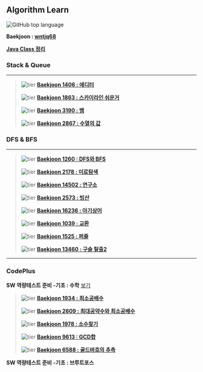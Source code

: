 

## Algorithm Learn

![GitHub top language](https://img.shields.io/github/languages/top/wntjq68/algorithm-learn?color=red&logo=Java)

**Baekjoon : [wntjq68](https://www.acmicpc.net/user/wntjq68)**

**[Java Class 정리](https://github.com/wntjq68/algorithm-learn/tree/master/Java%20Class)**



### Stack & Queue

---

>![tier](https://img.shields.io/badge/Tier-Silver3-silver) **[Baekjoon 1406 : 에디터](https://github.com/wntjq68/algorithm-learn/tree/master/Stack%20%26%20Queue/1406)**
>
>![tier](https://img.shields.io/badge/Tier-Silver1-silver) **[Baekjoon 1863 : 스카이라인 쉬운거](https://github.com/wntjq68/algorithm-learn/tree/master/Stack%20%26%20Queue/1863)**
>
>![tier](https://img.shields.io/badge/Tier-Gold5-gold) **[Baekjoon 3190 : 뱀](https://github.com/wntjq68/algorithm-learn/tree/master/Stack%20%26%20Queue/3190)** 
>
> ![tier](https://img.shields.io/badge/Tier-Platinum4-platinum) **[Baekjoon 2867 : 수열의 값](https://github.com/wntjq68/algorithm-learn/tree/master/Stack%20%26%20Queue/2867)**



### DFS & BFS

---

>![tier](https://img.shields.io/badge/Tier-Silver2-silver) **[Baekjoon 1260 : DFS와 BFS](https://github.com/wntjq68/algorithm-learn/tree/master/DFS%20%26%20BFS/1260)** 
>
>![tier](https://img.shields.io/badge/Tier-Silver1-silver) **[Baekjoon 2178 : 미로탐색](https://github.com/wntjq68/algorithm-learn/tree/master/DFS%20%26%20BFS/2178)** 
>
>![tier](https://img.shields.io/badge/Tier-Gold5-gold) **[Baekjoon 14502 : 연구소](https://github.com/wntjq68/algorithm-learn/tree/master/DFS%20%26%20BFS/14502)** 
>
>![tier](https://img.shields.io/badge/Tier-Gold4-gold) **[Baekjoon 2573 : 빙산](https://github.com/wntjq68/algorithm-learn/tree/master/DFS%20%26%20BFS/2573)**
>
>![tier](https://img.shields.io/badge/Tier-Gold4-gold) **[Baekjoon 16236 : 아기상어](https://github.com/wntjq68/algorithm-learn/tree/master/DFS%20%26%20BFS/16236)**
>
>![tier](https://img.shields.io/badge/Tier-Gold3-gold) **[Baekjoon 1039 : 교환](https://github.com/wntjq68/algorithm-learn/tree/master/DFS%20%26%20BFS/1039)**
>
>![tier](https://img.shields.io/badge/Tier-Gold2-gold) **[Baekjoon 1525 : 퍼즐](https://github.com/wntjq68/algorithm-learn/tree/master/DFS%20%26%20BFS/1525)**
>
>![tier](https://img.shields.io/badge/Tier-Gold2-gold) **[Baekjoon 13460 : 구슬 탈출2](https://github.com/wntjq68/algorithm-learn/tree/master/DFS%20%26%20BFS/13460)** 

---

### CodePlus

**SW 역량테스트 준비 -기초 : 수학** [보기](https://github.com/wntjq68/algorithm-learn/tree/master/CodePlus/SW%20%EC%97%AD%EB%9F%89%ED%85%8C%EC%8A%A4%ED%8A%B8%20%EC%A4%80%EB%B9%84%20-%EA%B8%B0%EC%B4%88%20:%20%EC%88%98%ED%95%99)
>![tier](https://img.shields.io/badge/Tier-Silver5-silver) **[Baekjoon 1934 : 최소공배수](https://github.com/wntjq68/algorithm-learn/tree/master/CodePlus/SW%20역량테스트%20준비%20-기초%20:%20수학/1934)** 
>
>![tier](https://img.shields.io/badge/Tier-Silver5-silver) **[Baekjoon 2609 : 최대공약수와 최소공배수](https://github.com/wntjq68/algorithm-learn/tree/master/CodePlus/SW%20역량테스트%20준비%20-기초%20:%20수학/2609)** 
>
>![tier](https://img.shields.io/badge/Tier-Silver4-silver) **[Baekjoon 1978 : 소수찾기](https://github.com/wntjq68/algorithm-learn/tree/master/CodePlus/SW%20역량테스트%20준비%20-기초%20:%20수학/1978)** 
>
>![tier](https://img.shields.io/badge/Tier-Silver3-silver) **[Baekjoon 9613 : GCD합](https://github.com/wntjq68/algorithm-learn/tree/master/CodePlus/SW%20역량테스트%20준비%20-기초%20:%20수학/9613)** 
>
>![tier](https://img.shields.io/badge/Tier-Silver1-silver) **[Baekjoon 6588 : 골드바흐의 추측](https://github.com/wntjq68/algorithm-learn/tree/master/CodePlus/SW%20역량테스트%20준비%20-기초%20:%20수학/6588)** 

**SW 역량테스트 준비 -기초 : 브루트포스**





